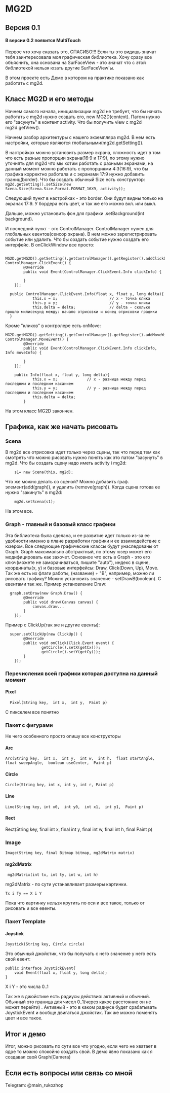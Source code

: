 # MG2D
## Версия 0.1
#### В версии 0.2 появится MultiTouch 

Первое что хочу сказать это, СПАСИБО!!! Если ты это видишь значат тебя заинтересовала моя графическая библиотека. 
Хочу сразу все объяснить, она основана на SurFaceView - это значат что с этой библиотекой нельзя юзать другие SurFaceView'ы.

В этом проекте есть Демо в котором на практике показано как работать с mg2d.

## Класс MG2D и его методы
Начнем самого начала, инициализации mg2d не требует, что бы начать работать с mg2d нужно создать его, new MG2D(context).
Патом нужно его "засунуть" в контент activity. Что бы получить view c mg2d mg2d.getView().

Начнем разбор архитектуры с нашего экземпляра mg2d.
В нем есть настройки, которые являются глобальными(mg2d.getSetting()).

В настройках можно установить размер экрана, сложность идет в том что есть разные пропорции экрана(16:9 и 17:9),
по этому нужно уточнять для mg2d что мы хотим работать с разными экранами, на данный момент можно работать с пропорциями 4:3(16:9),
что бы графика корректно работала и с экранами 17:9 нужно добавить границ(border).
Что бы создать обычный Size есть конструктор:
<code> mg2d.getSetting().setSize(new Scena.Size(Scena.Size.Format.FORMAT_16X9, activity)); </code>

Следующий пункт в настройках - это border. Они будут видны только на экранах 17:9. У бордера есть цвет, и так же его можно вкл. или выкл.

Дальше, можно установить фон для графики .setBackground(int background).

И последний пункт - это ControlManager. ControlManager нужен для глобальных евентов(сенсор экрана). В нем можно зарегистрировать событие или удалить.
Что бы создать событие нужно создать его интерфейс. В onClickWindow все просто:


      MG2D.getMG2D().getSetting().getControlManager().getRegister().addClickDownWindow(new ControlManager.ClickEvent() {
            @Override
            public void Event(ControlManager.ClickEvent.Info clickInfo) {
                
            }
        });
 
      public ControlManager.ClickEvent.Info(float x, float y, long delta){
                this.x = x;                       // x - точка клика
                this.y = y;                       // y - точка клика
                this.delta = delta;               // delta - сколько прошло милисекунд между: начало отрисовки и конец отрисовки графики
      }
    
Кроме "кликов" в контролере есть onMove:

    MG2D.getMG2D().getSetting().getControlManager().getRegister().addMoveWindow(new ControlManager.MoveEvent() {
            @Override
            public void Event(ControlManager.ClickEvent.Info clickInfo, Info moveInfo) {
                
            }
        });
        
        public Info(float x, float y, long delta){
                this.x = x;             // x - разница между перед последним и последним касанием
                this.y = y;             // y - разница между перед последним и последним касанием
                this.delta = delta;
            }

На этом класс MG2D закончен.

## Графика, как же начать рисовать
### Scena
В mg2d все отрисовка идет только через сцены, так что перед тем как смотреть что можно рисовать нужно понять как это патом "засунуть" в mg2d.
Что бы создать сцену надо иметь activity i mg2d:

        s1= new Scena(this, mg2d);
        
Что же можно делать со сценой? Можно добавить граф. элемент(add(graph)), и удалить (remove(graph)).
Когда сцена готова ее нужно "закинуть" в mg2d:

        mg2d.setScena(s1);
        
На этом все.
### Graph - главный и базовый класс графики
Эта библиотека была сделана, и ее развитие идет только из-за ее удобности именно в плане разработки графики и ее взаимодействие с юзером.
Все следующие графические классы будут унаследованы от Graph. Graph максимально абстрактный, по этому юзер может его модифицировать как захочет.
Основное что есть в Graph - это его ключ(можете не заморачиваться, пишите "auto"), индекс в сцене, координаты(x, y) и базовые интерфейсы: Draw, Click(Down, Up), Move.
Так же есть их флаги работы, (название) + "В", например, можно ли рисовать графику? Можно установить значение - setDrawB(boolean).
С евентами так же.
Пример установление Draw:

      graph.setDraw(new Graph.Draw() {
            @Override
            public void draw(Canvas canvas) {
                canvas.draw...
            }
        });
        
Пример с ClickUp(так же и другие евенты):

      super.setClickUp(new ClickUp() {
            @Override
            public void onClick(Click.Event event) {
                    getCircle().setX(getCx());
                    getCircle().setY(getCy());
            }
        });
        
        
### Перечисления всей графики которая доступна на данный момент
#### Pixel

      Pixel(String key,  int x,  int y,  Paint p)
      
С пикселем все понятно

### Пакет с фигурами
Не чего особенного просто опишу все конструкторы
#### Arc

    Arc(String key,  int x,  int y,  int w,  int h,  float startAngle,  float sweepAngle,  boolean useCenter,  Paint p)


#### Circle

    Circle(String key, int x, int y, int r, Paint p)
    
#### Line

    Line(String key, int x0,  int y0,  int x1,  int y1,  Paint p)
    
#### Rect

  Rect(String key, final int x, final int y, final int w, final int h, final Paint p)

### Image

    Image(String key, final Bitmap bitmap, mg2dMatrix matrix)
    
#### mg2dMatrix

     mg2dMatrix(int tx, int ty, int w, int h)
     
mg2dMatrix - по сути устанавливает размеры картинки.

    Tx i Ty == X i Y
    
Пока что картинку нельзя крутить по оси и все такое, только от рисовать и все евенты.

### Пакет Template
#### Joystick

    Joystick(String key, Circle circle)
    

Это обычный джойстик, что бы получать с него значение у него есть свой евент:

    public interface JoystickEvent{
        void Event(float x, float y, long delta);
    }

X i Y - это числа 0..1

Так же в джойстике есть радиусы действия: активный и обычный. Обычный это граница для чисел 0..1(через какое расстояние он не может перейти) .  Активный - это в каком радиусе будет срабатывать JoystickEvent и вообще двигаться джойстик.
Так же можно поменять цвет и все такое.
## Итог и демо

Итог, можно рисовать по сути все что угодно, если чего не хватает в ядре то можно спокойно создать свой.
В демо явно показано как я создавал свой Graph(Camera)

## Если есть вопросы или связь со мной
Telegram: @main_rukozhop
